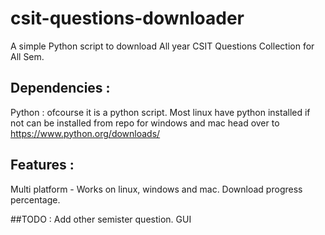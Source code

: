 # csit-questions-downloader
A simple Python script to download All year CSIT Questions Collection for All Sem.

## Dependencies :
Python : ofcourse it is a python script. 
  Most linux have python installed if not can be installed from repo for windows and mac head over to https://www.python.org/downloads/ 
  

## Features : 
Multi platform - Works on linux, windows and mac.
Download progress percentage.

##TODO :
Add other semister question.
GUI
